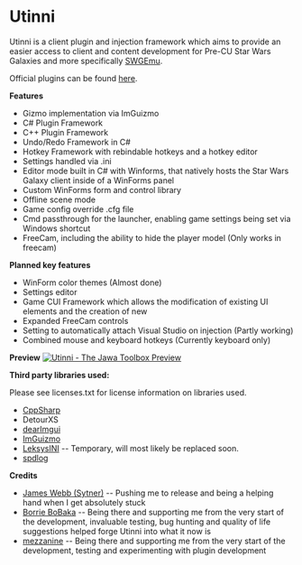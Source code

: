 # Utinni
Utinni is a client plugin and injection framework which aims to provide an easier access to client and content development for Pre-CU Star Wars Galaxies and more specifically [SWGEmu](https://github.com/swgemu). 

Official plugins can be found [here](https://github.com/ptklatt/UtinniPlugins).

**Features**
* Gizmo implementation via ImGuizmo
* C# Plugin Framework
* C++ Plugin Framework
* Undo/Redo Framework in C#
* Hotkey Framework with rebindable hotkeys and a hotkey editor
* Settings handled via .ini
* Editor mode built in C# with Winforms, that natively hosts the Star Wars Galaxy client inside of a WinForms panel
* Custom WinForms form and control library
* Offline scene mode
* Game config override .cfg file
* Cmd passthrough for the launcher, enabling game settings being set via Windows shortcut
* FreeCam, including the ability to hide the player model (Only works in freecam)

**Planned key features**
* WinForm color themes (Almost done)
* Settings editor
* Game CUI Framework which allows the modification of existing UI elements and the creation of new
* Expanded FreeCam controls
* Setting to automatically attach Visual Studio on injection (Partly working)
* Combined mouse and keyboard hotkeys (Currently keyboard only)


**Preview**
[![Utinni - The Jawa Toolbox Preview](https://i.imgur.com/v7aSgWv.png)](https://www.youtube.com/watch?v=QVe-oY_Sx1Y)



**Third party libraries used:**

Please see licenses.txt for license information on libraries used.

* [CppSharp](https://github.com/mono/CppSharp)
* DetourXS
* [dearImgui](https://github.com/ocornut/imgui)
* [ImGuizmo](https://github.com/CedricGuillemet/ImGuizmo)
* [LeksysINI](https://github.com/Lek-sys/LeksysINI) -- Temporary, will most likely be replaced soon.
* [spdlog](https://github.com/gabime/spdlog)

**Credits**
* [James Webb (Sytner)](https://github.com/jdswebb) -- Pushing me to release and being a helping hand when I get absolutely stuck
* [Borrie BoBaka](https://modthegalaxy.com/index.php?members/helmedraven.3396/) -- Being there and supporting me from the very start of the development, invaluable testing, bug hunting and quality of life suggestions helped forge Utinni into what it now is
* [mezzanine](https://modthegalaxy.com/index.php?members/dsrules.896/) -- Being there and supporting me from the very start of the development, testing and experimenting with plugin development
